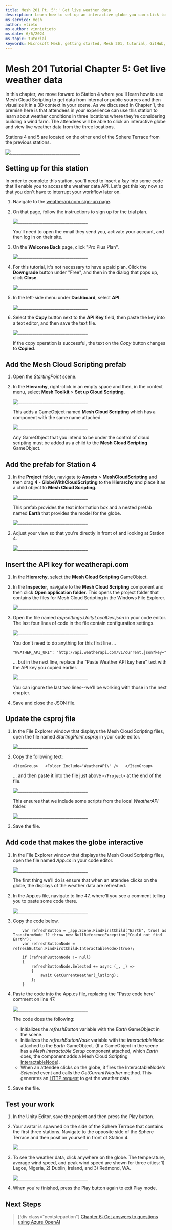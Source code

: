 ```yaml
---
title: Mesh 201 Pt. 5':' Get live weather data
description: Learn how to set up an interactive globe you can click to get live weather data.
ms.service: mesh
author: vtieto
ms.author: vinnietieto
ms.date: 6/6/2024
ms.topic: tutorial
keywords: Microsoft Mesh, getting started, Mesh 201, tutorial, GitHub, WebSlates, web, cloud scripting
---
```


# Mesh 201 Tutorial Chapter 5: Get live weather data

In this chapter, we move forward to Station 4 where you'll learn how to use Mesh Cloud Scripting to get data from internal or public sources and then visualize it in a 3D context in your scene. As we discussed in Chapter 1, the premise here is that attendees in your experience can use this station to learn about weather conditions in three locations where they're considering building a wind farm. The attendees will be able to click an interactive globe and view live weather data from the three locations.

Stations 4 and 5 are located on the other end of the Sphere Terrace from the previous stations.

![__________________________________](../../../media/mesh-201/073-stations-4-and-5.png)

## Setting up for this station

In order to complete this station, you'll need to insert a *key* into some code that'll enable you to access the weather data API. Let's get this key now so that you don't have to interrupt your workflow later on.

1. Navigate to the [weatherapi.com sign-up page](https://www.weatherapi.com/signup.aspx).
1. On that page, follow the instructions to sign up for the trial plan.

    ![__________________________________](../../../media/mesh-201/080-weatherapi-com-signup.png)

    You'll need to open the email they send you, activate your account, and then log in on their site.

1. On the **Welcome Back** page, click "Pro Plus Plan".

    ![__________________________________](../../../media/mesh-201/081-weatherapi-welcome-back-page.png)

1. For this tutorial, it's not necessary to have a paid plan. Click the **Downgrade** button under "Free", and then in the dialog that pops up, click **Close**.

    ![__________________________________](../../../media/mesh-201/082-weatherapi-pick-plan.png)

1. In the left-side menu under **Dashboard**, select **API**.

    ![__________________________________](../../../media/mesh-201/083-API.png)

1. Select the **Copy** button next to the **API Key** field, then paste the key into a text editor, and then save the text file.

    ![__________________________________](../../../media/mesh-201/084-copy-key.png)

    If the copy operation is successful, the text on the *Copy* button changes to **Copied**.

## Add the Mesh Cloud Scripting prefab

1. Open the *StartingPoint* scene.
1. In the **Hierarchy**, right-click in an empty space and then, in the context menu, select **Mesh Toolkit** > **Set up Cloud Scripting**.

    ![__________________________________](../../../media/mesh-201/075-set-up-cloud-scripting.png)

    This adds a GameObject named **Mesh Cloud Scripting** which has a component with the same name attached.

    ![__________________________________](../../../media/mesh-201/076-cs-component.png)

    Any GameObject that you intend to be under the control of cloud scripting must be added as a child to the **Mesh Cloud Scripting** GameObject.

## Add the prefab for Station 4

1. In the **Project** folder, navigate to **Assets** > **MeshCloudScripting** and then drag **4 - GlobeWithCloudScripting** to the **Hierarchy** and place it as a child object to **Mesh Cloud Scripting**.

    ![__________________________________](../../../media/mesh-201/077-drag-prefabs.png)

    This prefab provides the text information box and a nested prefab named **Earth** that provides the model for the globe.

    ![__________________________________](../../../media/mesh-201/103-earth-model.png)

1. Adjust your view so that you're directly in front of and looking at Station 4.

    ![__________________________________](../../../media/mesh-201/123-station-4-front-view.png)

## Insert the API key for weatherapi.com

1. In the **Hierarchy**, select the **Mesh Cloud Scripting** GameObject.
1. In the **Inspector**, navigate to the **Mesh Cloud Scripting** component and then click **Open application folder**. This opens the project folder that contains the files for Mesh Cloud Scripting in the Windows File Explorer.

    ![__________________________________](../../../media/mesh-201/078-open-app-folder.png)

1. Open the file named *appsettings.UnityLocalDev.json* in your code editor. The last four lines of code in the file contain configuration settings.

    ![__________________________________](../../../media/mesh-201/085-config-code.png)

    You don't need to do anything for this first line ...

    `"WEATHER_API_URI": "http://api.weatherapi.com/v1/current.json?key="`

    ... but in the next line, replace the "Paste Weather API key here" text with the API key you copied earlier.

    ![__________________________________](../../../media/mesh-201/086-api-key-pasted.png)

    You can ignore the last two lines--we'll be working with those in the next chapter.

1. Save and close the JSON file.

## Update the csproj file

1. In the File Explorer window that displays the Mesh Cloud Scripting files, open the file named *StartingPoint.csproj* in your code editor.

    ![__________________________________](../../../media/mesh-201/087-csproj-file.png)

1. Copy the following text: 

    `<ItemGroup>  
   	<Folder Include="WeatherAPI\" />  
   </ItemGroup>`

    ... and then paste it into the file just above `</Project>` at the end of the file.

    ![__________________________________](../../../media/mesh-201/104-itemgroup-weatherapi.png)

   This ensures that we include some scripts from the local *WeatherAPI* folder.

    ![__________________________________](../../../media/mesh-201//105-weatherapi-folder.png)

1. Save the file.

## Add code that makes the globe interactive

1. In the File Explorer window that displays the Mesh Cloud Scripting files, open the file named *App.cs* in your code editor.

    ![__________________________________](../../../media/mesh-201/089-app-dot-cs-highlighted.png)

    The first thing we'll do is ensure that when an attendee clicks on the globe, the displays of the weather data are refreshed.

1. In the App.cs file, navigate to line 47, where'll you see a comment telling you to paste some code there.

    ![__________________________________](../../../media/mesh-201/090-paste-code-comment.png)

1. Copy the code below.

    ```
        var refreshButton = _app.Scene.FindFirstChild("Earth", true) as TransformNode ?? throw new NullReferenceException("Could not find Earth");
        var refreshButtonNode = refreshButton.FindFirstChild<InteractableNode>(true);

        if (refreshButtonNode != null)
        {
            refreshButtonNode.Selected += async (_, _) =>
            {
                await GetCurrentWeather(_latlong);
            };
        }
    ```

1. Paste the code into the App.cs file, replacing the "Paste code here" comment on line 47.

    ![__________________________________](../../../media/mesh-201/091-pasted-code.png)

    The code does the following:
    
    - Initializes the *refreshButton* variable with the *Earth* GameObject in the scene.
    - Initializes the *refreshButtonNode* variable with the *InteractableNode* attached to the *Earth* GameObject. (If a GameObject in the scene has a *Mesh Interactable Setup* component attached, which *Earth* does, the component adds a Mesh Cloud Scripting [InteractableNode](../../script-your-scene-logic/cloud-scripting/cloud-scripting-programmers-guide.md#interactablenode)).
    - When an attendee clicks on the globe, it fires the InteractableNode's *Selected* event and calls the *GetCurrentWeather* method. This generates an [HTTP request](https://learn.microsoft.com/dotnet/fundamentals/networking/http/httpclient) to get the weather data.

1. Save the file.

## Test your work

1. In the Unity Editor, save the project and then press the Play button.

1. Your avatar is spawned on the side of the Sphere Terrace that contains the first three stations. Navigate to the opposite side of the Sphere Terrace and then position yourself in front of Station 4.

    ![__________________________________](../../../media/mesh-201/092-station-4-in-play-mode.png)


1. To see the weather data, click anywhere on the globe. The temperature, average wind speed, and peak wind speed are shown for three cities: 1) Lagos, Nigeria, 2) Dublin, Ireland, and 3) Redmond, WA.

    ![__________________________________](../../../media/mesh-201/093-weather-data-displayed.png)

1. When you're finished, press the Play button again to exit Play mode.

## Next Steps

> [!div class="nextstepaction"]
> [Chapter 6: Get answers to questions using Azure OpenAI](./mesh-201-06-open-ai.md)
